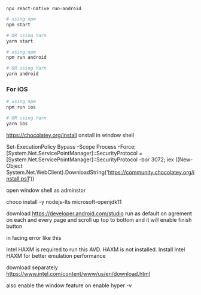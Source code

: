 ```npm 
npx react-native run-android
```


```bash
# using npm
npm start

# OR using Yarn
yarn start
```
```bash
# using npm
npm run android

# OR using Yarn
yarn android
```

### For iOS

```bash
# using npm
npm run ios

# OR using Yarn
yarn ios
```

https://chocolatey.org/install
onstall in window shell 

Set-ExecutionPolicy Bypass -Scope Process -Force; [System.Net.ServicePointManager]::SecurityProtocol = [System.Net.ServicePointManager]::SecurityProtocol -bor 3072; iex ((New-Object System.Net.WebClient).DownloadString('https://community.chocolatey.org/install.ps1'))

open window shell as adminstor 

choco install -y nodejs-lts microsoft-openjdk11

download 
https://developer.android.com/studio
run as default
on agrement on each and every page and scroll up top to bottom and it will enable finish button

in facing error like this

Intel HAXM is required to run this AVD. HAXM is not installed.  Install Intel HAXM for better emulation performance


download separately 
https://www.intel.com/content/www/us/en/download.html

also enable the window feature on enable hyper -v